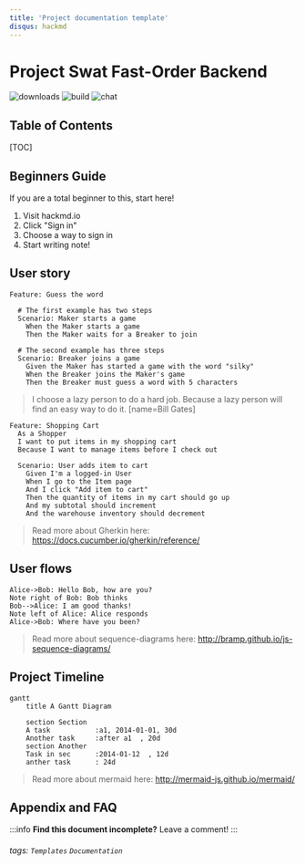 ```yaml
---
title: 'Project documentation template'
disqus: hackmd
---
```


Project Swat Fast-Order Backend
===
![downloads](https://img.shields.io/github/downloads/atom/atom/total.svg)
![build](https://img.shields.io/appveyor/ci/:user/:repo.svg)
![chat](https://img.shields.io/discord/:serverId.svg)

## Table of Contents

[TOC]

## Beginners Guide

If you are a total beginner to this, start here!

1. Visit hackmd.io
2. Click "Sign in"
3. Choose a way to sign in
4. Start writing note!

User story
---

```gherkin=
Feature: Guess the word

  # The first example has two steps
  Scenario: Maker starts a game
    When the Maker starts a game
    Then the Maker waits for a Breaker to join

  # The second example has three steps
  Scenario: Breaker joins a game
    Given the Maker has started a game with the word "silky"
    When the Breaker joins the Maker's game
    Then the Breaker must guess a word with 5 characters
```
> I choose a lazy person to do a hard job. Because a lazy person will find an easy way to do it. [name=Bill Gates]


```gherkin=
Feature: Shopping Cart
  As a Shopper
  I want to put items in my shopping cart
  Because I want to manage items before I check out

  Scenario: User adds item to cart
    Given I'm a logged-in User
    When I go to the Item page
    And I click "Add item to cart"
    Then the quantity of items in my cart should go up
    And my subtotal should increment
    And the warehouse inventory should decrement
```

> Read more about Gherkin here: https://docs.cucumber.io/gherkin/reference/

User flows
---
```sequence
Alice->Bob: Hello Bob, how are you?
Note right of Bob: Bob thinks
Bob-->Alice: I am good thanks!
Note left of Alice: Alice responds
Alice->Bob: Where have you been?
```

> Read more about sequence-diagrams here: http://bramp.github.io/js-sequence-diagrams/

Project Timeline
---
```mermaid
gantt
    title A Gantt Diagram

    section Section
    A task           :a1, 2014-01-01, 30d
    Another task     :after a1  , 20d
    section Another
    Task in sec      :2014-01-12  , 12d
    anther task      : 24d
```

> Read more about mermaid here: http://mermaid-js.github.io/mermaid/

## Appendix and FAQ

:::info
**Find this document incomplete?** Leave a comment!
:::

###### tags: `Templates` `Documentation`

